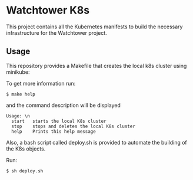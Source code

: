 # Watchtower K8s

This project contains all the Kubernetes manifests to build the necessary infrastructure for the Watchtower project.

## Usage



This repository provides a Makefile that creates the local k8s cluster using minikube:

To get more information run:


```shell
$ make help
```
and the command description will be displayed

```shell
Usage: \n
  start   starts the local K8s cluster
  stop    stops and deletes the local K8s cluster
  help    Prints this help message
```


Also, a bash script called deploy.sh is provided to automate the building of the K8s objects.

Run:

```shell
$ sh deploy.sh
```
